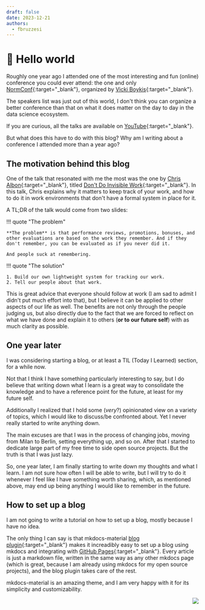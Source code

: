 ```yaml
---
draft: false
date: 2023-12-21
authors:
  - fbruzzesi
---
```


# 👋 Hello world

Roughly one year ago I attended one of the most interesting and fun (online) conference you could ever attend: the one and only [NormConf][normconf]{:target="_blank"}, organized by [Vicki Boykis][vicki-boykis]{:target="_blank"}.

<!-- more -->

The speakers list was just out of this world, I don't think you can organize a better conference than that on what it does matter on the day to day in the data science ecosystem.

If you are curious, all the talks are available on [YouTube][youtube-normconf]{:target="_blank"}.

But what does this have to do with this blog? Why am I writing about a conference I attended more than a year ago?

## The motivation behind this blog

One of the talk that resonated with me the most was the one by [Chris Albon][chris-albon]{:target="_blank"}, titled [Don't Do Invisible Work][chris-talk]{:target="_blank"}. In this talk, Chris explains why it matters to keep track of your work, and how to do it in work environments that don't have a formal system in place for it.

A TL;DR of the talk would come from two slides:

!!! quote "The problem"

    **The problem** is that performance reviews, promotions, bonuses, and other evaluations are based on the work they remember. And if they don't remember, you can be evaluated as if you never did it.

    And people suck at remembering.

!!! quote "The solution"

    1. Build our own lightweight system for tracking our work.
    2. Tell our people about that work.

This is great advice that everyone should follow at work (I am sad to admit I didn't put much effort into that), but I believe it can be applied to other aspects of our life as well. The benefits are not only through the people judging us, but also directly due to the fact that we are forced to reflect on what we have done and explain it to others (**or to our future self**) with as much clarity as possible.

## One year later

I was considering starting a blog, or at least a TIL (Today I Learned) section, for a while now. 

Not that I think I have something particularly interesting to say, but I do believe that writing down what I learn is a great way to consolidate the knowledge and to have a reference point for the future, at least for my future self.

Additionally I realized that I hold some (*very*?) opinionated view on a variety of topics, which I would like to discuss/be confronted about. Yet I never really started to write anything down.

The main excuses are that I was in the process of changing jobs, moving from Milan to Berlin, setting everything up, and so on. After that I started to dedicate large part of my free time to side open source projects. But the truth is that I was just lazy.

So, one year later, I am finally starting to write down my thoughts and what I learn. I am not sure how often I will be able to write, but I will try to do it whenever I feel like I have something worth sharing, which, as mentioned above, may end up being anything I would like to remember in the future.

## How to set up a blog

I am not going to write a tutorial on how to set up a blog, mostly because I have no idea.

The only thing I can say is that mkdocs-material [blog plugin][mkdocs-material-blog]{:target="_blank"} makes it increadibly easy to set up a blog using mkdocs and integrating with [GitHub Pages][gh-pages]{:target="_blank"}. Every article is just a markdown file, written in the same way as any other mkdocs page (which is great, because I am already using mkdocs for my open source projects), and the blog plugin takes care of the rest.

mkdocs-material is an amazing theme, and I am very happy with it for its simplicity and customizability.

[normconf]: https://normconf.com/
[vicki-boykis]: https://twitter.com/vboykis
[youtube-normconf]: https://www.youtube.com/@normconf/featured
[chris-albon]: https://twitter.com/chrisalbon\
[chris-talk]: https://www.youtube.com/watch?v=HiF83i1OLOM&list=WL&index=89&ab_channel=NormConf
[mkdocs-material-blog]: https://squidfunk.github.io/mkdocs-material/plugins/blog/
[gh-pages]: https://pages.github.com/

<img src="../../../../../images/written-by-human.svg" align="right">
